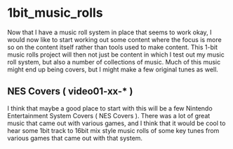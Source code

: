 # 1bit_music_rolls

Now that I have a music roll system in place that seems to work okay, I would now like to start working out some content where the focus is more so on the content itself rather than tools used to make content. This 1-bit music rolls project will then not just be content in which I test out my music roll system, but also a number of collections of music. Much of this music might end up being covers, but I might make a few original tunes as well.

## NES Covers ( video01-xx-* )

I think that maybe a good place to start with this will be a few Nintendo Entertainment System Covers \( NES Covers \). There was a lot of great music that came out with various games, and I think that it would be cool to hear some 1bit track to 16bit mix style music rolls of some key tunes from various games that came out with that system.

